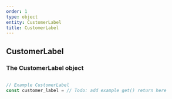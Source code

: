 ```yaml
---
order: 1
type: object
entity: CustomerLabel
title: CustomerLabel
---
```


## CustomerLabel

### The CustomerLabel object

```javascript

// Example CustomerLabel
const customer_label = // Todo: add example get() return here

```
